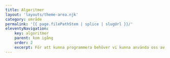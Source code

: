 ```yaml
---
title: Algoritmer
layout: 'layouts/theme-area.njk'
category: område
permalink: '{{ page.filePathStem | splice | slugUrl }}/'
eleventyNavigation:
    key: algoritmer
    parent: kom igång
    order: 2
    excerpt: För att kunna programmera behöver vi kunna använda oss av ett antal olika verktyg
---
```

